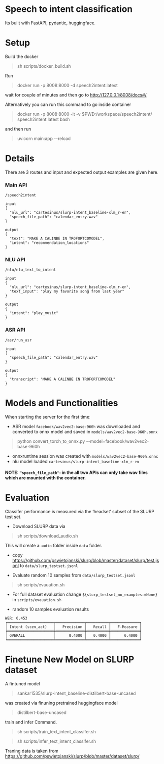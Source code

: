 # Speech to intent classification

Its built with FastAPI, pydantic, huggingface.

# Setup

Build the docker
> sh scripts/docker_build.sh

Run
> docker run -p 8008:8000 -d speech2intent:latest

wait for couple of minutes and then go to http://127.0.0.1:8008/docs#/


Alternatively you can run this command to go inside container 
> docker run -p 8008:8000 -it -v $PWD:/workspace/speech2intent/ speech2intent:latest bash

and then run 
> uvicorn main:app --reload


# Details

There are 3 routes and input and expected output examples are given here. 
### Main API

```
/speech2intent

input
{
  "nlu_url": "cartesinus/slurp-intent_baseline-xlm_r-en",
  "speech_file_path": "calendar_entry.wav"
}

output
{
  "text": "MAKE A CALINBE IN TROFORTCOMODEL",
  "intent": "recommendation_locations"
}
```

### NLU API

```
/nlu/nlu_text_to_intent

input
{
  "nlu_url": "cartesinus/slurp-intent_baseline-xlm_r-en",
  "text_input": "play my favorite song from last year"
}

output
{
  "intent": "play_music"
}
```

### ASR API

```
/asr/run_asr

input
{
  "speech_file_path": "calendar_entry.wav"
}

output
{
  "transcript": "MAKE A CALINBE IN TROFORTCOMODEL"
}
```
# Models and Functionalities

When starting the server for the first time:

* ASR model ```facebook/wav2vec2-base-960h``` was downloaded and converted to onnx model and saved in ```models/wav2vec2-base-960h.onnx ```
> python convert_torch_to_onnx.py --model=facebook/wav2vec2-base-960h

* onnxruntime session was created with ```models/wav2vec2-base-960h.onnx```
* nlu model loaded ```cartesinus/slurp-intent_baseline-xlm_r-en```

#### NOTE: ```"speech_file_path"```: in the all two APIs can only take wav files which are mounted with the container.

# Evaluation


Classifer performance is measured via the ‘headset’ subset of the SLURP test set.

* Download SLURP data via 
> sh scripts/download_audio.sh 

This will create a ```audio``` folder inside ```data``` folder.

* copy https://github.com/pswietojanski/slurp/blob/master/dataset/slurp/test.jsonl  to  ```data/slurp_testset.jsonl``` 

* Evaluate random 10 samples from ```data/slurp_testset.jsonl```
> sh scripts/evauation.sh

* For full dataset evaluation change  ```${slurp_testset_no_examples:=None}``` in ```scripts/evauation.sh```


* random 10 samples evaluation results
```
WER: 0.453
╒═════════════════════╤═════════════╤══════════╤═════════════╕
│ Intent (scen_act)   │   Precision │   Recall │   F-Measure │
╞═════════════════════╪═════════════╪══════════╪═════════════╡
│ OVERALL             │      0.4000 │   0.4000 │      0.4000 │
╘═════════════════════╧═════════════╧══════════╧═════════════╛ 
```

# Finetune New Model on SLURP dataset

A fintuned model  
> sankar1535/slurp-intent_baseline-distilbert-base-uncased

was created via finuning pretrained huggingface model

> distilbert-base-uncased

train and infer Command. 
> sh scripts/train_text_intent_classifer.sh

> sh scripts/infer_text_intent_classifer.sh

Traning data is taken from https://github.com/pswietojanski/slurp/blob/master/dataset/slurp/
